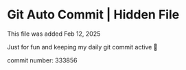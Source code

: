 # Git Auto Commit | Hidden File

This file was added Feb 12, 2025

Just for fun and keeping my daily git commit active 🤪

commit number: 333856
